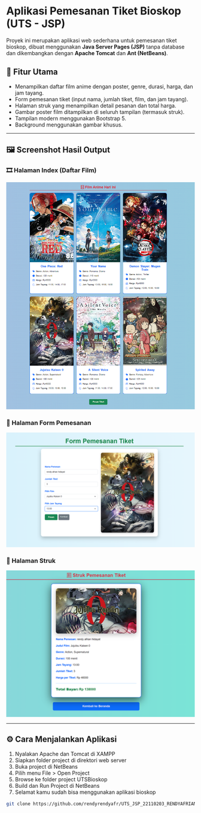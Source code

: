 # Aplikasi Pemesanan Tiket Bioskop (UTS - JSP)

Proyek ini merupakan aplikasi web sederhana untuk pemesanan tiket bioskop, dibuat menggunakan **Java Server Pages (JSP)** tanpa database dan dikembangkan dengan **Apache Tomcat** dan **Ant (NetBeans)**.

## 📌 Fitur Utama

- Menampilkan daftar film anime dengan poster, genre, durasi, harga, dan jam tayang.
- Form pemesanan tiket (input nama, jumlah tiket, film, dan jam tayang).
- Halaman struk yang menampilkan detail pesanan dan total harga.
- Gambar poster film ditampilkan di seluruh tampilan (termasuk struk).
- Tampilan modern menggunakan Bootstrap 5.
- Background menggunakan gambar khusus.

---

## 🖼️ Screenshot Hasil Output

### 🎞️ Halaman Index (Daftar Film)

![Halaman Index](img/index.png)

### 📝 Halaman Form Pemesanan

![Form Pemesanan](img/formPesan.png)

### 📄 Halaman Struk

![Struk Pemesanan](img/struk.png)

---

## ⚙️ Cara Menjalankan Aplikasi

1. Nyalakan Apache dan Tomcat di XAMPP
2. Siapkan folder project di direktori web server
3. Buka project di NetBeans
4. Pilih menu File > Open Project
5. Browse ke folder project UTSBioskop
6. Build dan Run Project di NetBeans
7. Selamat kamu sudah bisa menggunakan aplikasi bioskop

```bash
git clone https://github.com/rendyrendyafr/UTS_JSP_22110203_RENDYAFRIANHIDAYAT.git
